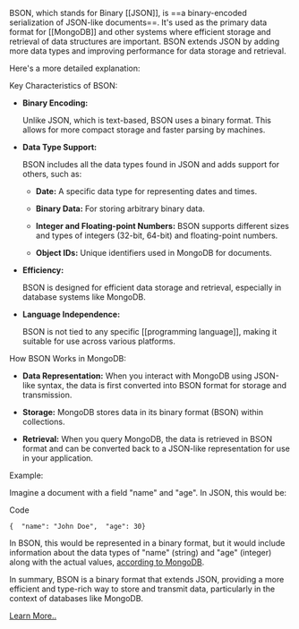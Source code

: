BSON, which stands for Binary [[JSON]], is ==a binary-encoded serialization of JSON-like documents==. It's used as the primary data format for [[MongoDB]] and other systems where efficient storage and retrieval of data structures are important. BSON extends JSON by adding more data types and improving performance for data storage and retrieval. 

Here's a more detailed explanation:

Key Characteristics of BSON:

- **Binary Encoding:**
    
    Unlike JSON, which is text-based, BSON uses a binary format. This allows for more compact storage and faster parsing by machines. 
    

- **Data Type Support:**
    
    BSON includes all the data types found in JSON and adds support for others, such as: 
    
    - **Date:** A specific data type for representing dates and times. 
    
    - **Binary Data:** For storing arbitrary binary data. 
    
    - **Integer and Floating-point Numbers:** BSON supports different sizes and types of integers (32-bit, 64-bit) and floating-point numbers. 
    
    - **Object IDs:** Unique identifiers used in MongoDB for documents. 
    

- **Efficiency:**
    
    BSON is designed for efficient data storage and retrieval, especially in database systems like MongoDB. 
    

- **Language Independence:**
    
    BSON is not tied to any specific [[programming language]], making it suitable for use across various platforms. 
    

How BSON Works in MongoDB:

- **Data Representation:** When you interact with MongoDB using JSON-like syntax, the data is first converted into BSON format for storage and transmission. 

- **Storage:** MongoDB stores data in its binary format (BSON) within collections. 

- **Retrieval:** When you query MongoDB, the data is retrieved in BSON format and can be converted back to a JSON-like representation for use in your application. 

Example:

Imagine a document with a field "name" and "age". In JSON, this would be: 

Code

```
{  "name": "John Doe",  "age": 30}
```

In BSON, this would be represented in a binary format, but it would include information about the data types of "name" (string) and "age" (integer) along with the actual values, [according to MongoDB](https://www.mongodb.com/docs/drivers/java/sync/current/data-formats/document-data-format-bson/). 

In summary, BSON is a binary format that extends JSON, providing a more efficient and type-rich way to store and transmit data, particularly in the context of databases like MongoDB.

[Learn More..](https://www.google.com/search?q=BSON)
